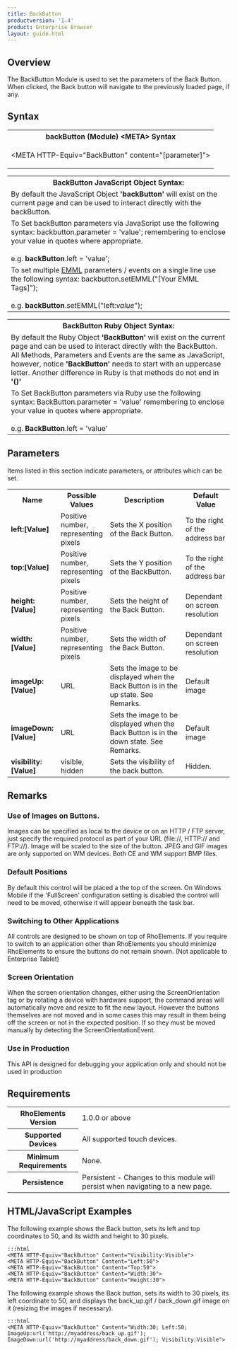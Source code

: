 ```yaml
---
title: BackButton
productversion: '1.4'
product: Enterprise Browser
layout: guide.html
---
```

## Overview
The BackButton Module is used to set the parameters of the Back Button. When clicked, the Back button will navigate to the previously loaded page, if any.

## Syntax

<table class="re-table">
	<tr>
		<th class="tableHeading">backButton (Module) &lt;META&gt; Syntax</th>
	</tr>
	<tr>
		<td class="clsSyntaxCells clsOddRow"><p>&lt;META HTTP-Equiv="BackButton" content="[parameter]"&gt;</p></td>
	</tr>
</table>

<table class="re-table">
	<tr>
		<th class="tableHeading">BackButton JavaScript Object Syntax:</th>
	</tr>
	<tr>
		<td class="clsSyntaxCells clsOddRow">
			By default the JavaScript Object <b>'backButton'</b> will exist on the current page and can be used to interact directly with the backButton.
		</td>
	</tr>
	<tr>
		<td class="clsSyntaxCells clsEvenRow">
			To Set backButton parameters via JavaScript use the following syntax: backbutton.parameter = 'value'; remembering to enclose your value in quotes where appropriate.
			<br/><br/>
			e.g. <b>backButton</b>.left = 'value';
		</td>
	</tr>
	<tr>
		<td class="clsSyntaxCells clsOddRow">
			To set multiple <a href="/rhoelements/EMMLOverview">EMML</a> parameters / events on a single line use the following syntax: backbutton.setEMML("[Your EMML Tags]");
			<br/><br/>
			e.g. <b>backButton</b>.setEMML("left:<i>value</i>");
		</td>
	</tr>
</table>

<table class="re-table">
	<tr>
		<th class="tableHeading">BackButton Ruby Object Syntax:</th>
	</tr>
	<tr>
		<td class="clsSyntaxCells clsOddRow">
			By default the Ruby Object <b>'BackButton'</b> will exist on the current page and can be used to interact directly with the BackButton. All Methods, Parameters and Events are the same as JavaScript, however, notice <b>'BackButton'</b> needs to start with an uppercase letter. Another difference in Ruby is that methods do not end in <b>'()'</b>
		</td>
	</tr>
	<tr>
		<td class="clsSyntaxCells clsEvenRow">
			To Set BackButton parameters via Ruby use the following syntax: BackButton.parameter = 'value' remembering to enclose your value in quotes where appropriate.
			<br/><br/>
			e.g. <b>BackButton</b>.left = 'value'
		</td>
	</tr>
</table>

## Parameters
Items listed in this section indicate parameters, or attributes which can be set.

<table class="re-table"><col width="20%"/><col width="20%"/><col width="38%"/><col width="22%"/>
	<tr>
		<th class="tableHeading">Name</th>
		<th class="tableHeading">Possible Values</th>
		<th class="tableHeading">Description</th>
		<th class="tableHeading">Default Value</th>
	</tr>
	<tr>
		<td class="clsSyntaxCells clsOddRow"><b>left:[Value]</b></td>
		<td class="clsSyntaxCells clsOddRow">Positive number, representing pixels</td>
		<td class="clsSyntaxCells clsOddRow">Sets the X position of the Back Button.</td>
		<td class="clsSyntaxCells clsOddRow">To the right of the address bar</td>
	</tr>
	<tr>
		<td class="clsSyntaxCells clsEvenRow"><b>top:[Value]</b></td>
		<td class="clsSyntaxCells clsEvenRow">Positive number, representing pixels</td>
		<td class="clsSyntaxCells clsEvenRow">Sets the Y position of the BackButton.</td>
		<td class="clsSyntaxCells clsEvenRow">To the right of the address bar</td>
	</tr>
	<tr>
		<td class="clsSyntaxCells clsOddRow"><b>height:[Value]</b></td>
		<td class="clsSyntaxCells clsOddRow">Positive number, representing pixels</td>
		<td class="clsSyntaxCells clsOddRow">Sets the height of the Back Button.</td>
		<td class="clsSyntaxCells clsOddRow">Dependant on screen resolution</td>
	</tr>
	<tr>
		<td class="clsSyntaxCells clsEvenRow"><b>width:[Value]</b></td>
		<td class="clsSyntaxCells clsEvenRow">Positive number, representing pixels</td>
		<td class="clsSyntaxCells clsEvenRow">Sets the width of the Back Button.</td>
		<td class="clsSyntaxCells clsEvenRow">Dependant on screen resolution</td>
	</tr>
	<tr>
		<td class="clsSyntaxCells clsOddRow"><b>imageUp:[Value]</b></td>
		<td class="clsSyntaxCells clsOddRow">URL</td>
		<td class="clsSyntaxCells clsOddRow">Sets the image to be displayed when the Back Button is in the up state.  See Remarks.</td>
		<td class="clsSyntaxCells clsOddRow">Default image</td>
	</tr>
	<tr>
		<td class="clsSyntaxCells clsEvenRow"><b>imageDown:[Value]</b></td>
		<td class="clsSyntaxCells clsEvenRow">URL</td>
		<td class="clsSyntaxCells clsEvenRow">Sets the image to be displayed when the Back Button is in the down state. See Remarks.</td>
		<td class="clsSyntaxCells clsEvenRow">Default image</td>
	</tr>
	<tr>
		<td class="clsSyntaxCells clsOddRow"><b>visibility:[Value]</b></td>
		<td class="clsSyntaxCells clsOddRow">visible, hidden</td>
		<td class="clsSyntaxCells clsOddRow">Sets the visibility of the back button.</td>
		<td class="clsSyntaxCells clsOddRow">Hidden.</td>
	</tr>
</table>

## Remarks
### Use of Images on Buttons.
Images can be specified as local to the device or on an HTTP / FTP server, just specify the required protocol as part of your URL (file://\, HTTP:// and FTP://). Image will be scaled to the size of the button. JPEG and GIF images are only supported on WM devices. Both CE and WM support BMP files.

### Default Positions
By default this control will be placed a the top of the screen. On Windows Mobile if the 'FullScreen' configuration setting is disabled the control will need to be moved, otherwise it will appear beneath the task bar.

### Switching to Other Applications
All controls are designed to be shown on top of RhoElements. If you require to switch to an application other than RhoElements you should minimize RhoElements to ensure the buttons do not remain shown. (Not applicable to Enterprise Tablet)

### Screen Orientation
When the screen orientation changes, either using the ScreenOrientation tag or by rotating a device with hardware support, the command areas will automatically move and resize to fit the new layout. However the buttons themselves are not moved and in some cases this may result in them being off the screen or not in the expected position. If so they must be moved manually by detecting the ScreenOrientationEvent.

### Use in Production
This API is designed for debugging your application only and should not be used in production

## Requirements

<table class="re-table">
	<tr>
		<th class="tableHeading">RhoElements Version</th>
		<td class="clsSyntaxCell clsEvenRow">1.0.0 or above</td>
	</tr>
	<tr>
		<th class="tableHeading">Supported Devices</th>
		<td class="clsSyntaxCell clsOddRow">All supported touch devices.</td>
	</tr>
	<tr>
		<th class="tableHeading">Minimum Requirements</th>
		<td class="clsSyntaxCell clsOddRow">None.</td>
	</tr>
	<tr>
		<th class="tableHeading">Persistence</th>
		<td class="clsSyntaxCell clsEvenRow">Persistent - Changes to this module will persist when navigating to a new page.</td>
	</tr>
</table>

## HTML/JavaScript Examples
The following example shows the Back button, sets its left and top coordinates to 50, and its width and height to 30 pixels.

	:::html
	<META HTTP-Equiv="BackButton" Content="Visibility:Visible">
	<META HTTP-Equiv="BackButton" Content="Left:50">
	<META HTTP-Equiv="BackButton" Content="Top:50">
	<META HTTP-Equiv="BackButton" Content="Width:30">
	<META HTTP-Equiv="BackButton" Content="Height:30">

The following example shows the Back button, sets its width to 30 pixels, its left coordinate to 50, and displays the back_up.gif / back_down.gif image on it (resizing the images if necessary).

	:::html
	<META HTTP-Equiv="BackButton" Content="Width:30; Left:50; ImageUp:url('http://myaddress/back_up.gif'); ImageDown:url('http://myaddress/back_down.gif'); Visibility:Visible">